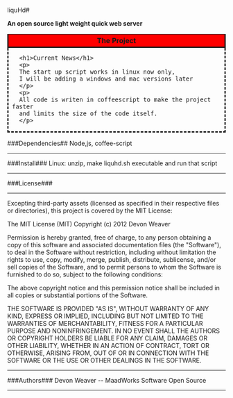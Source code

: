 liquHd#

**An open source light weight quick web server**

<table >
<tr ><th style="border-style: solid; background-color: red;">The Project</th></tr>
<tr>
   <td style="border-style: dashed; border-top: none; ">

      <h1>Current News</h1>
      <p>
      The start up script works in linux now only,
      I will be adding a windows and mac versions later
      </p>
      <p>
      All code is writen in coffeescript to make the project faster
      and limits the size of the code itself.
      </p>


   </td>
</tr>
</table>

###Dependencies##
Node,js, coffee-script
****

###Install###
Linux:
   unzip, make liquhd.sh executable and run that script
***

###License###
****
Excepting third-party assets (licensed as specified in their respective files or directories), this project is covered
by the MIT License:

The MIT License (MIT) Copyright (c) 2012 Devon Weaver

Permission is hereby granted, free of charge, to any person obtaining a copy of this software and associated
documentation files (the "Software"), to deal in the Software without restriction, including without limitation the
rights to use, copy, modify, merge, publish, distribute, sublicense, and/or sell copies of the Software, and to permit
persons to whom the Software is furnished to do so, subject to the following conditions:

The above copyright notice and this permission notice shall be included in all copies or substantial portions of the
Software.

THE SOFTWARE IS PROVIDED "AS IS", WITHOUT WARRANTY OF ANY KIND, EXPRESS OR IMPLIED, INCLUDING BUT NOT LIMITED TO THE
WARRANTIES OF MERCHANTABILITY, FITNESS FOR A PARTICULAR PURPOSE AND NONINFRINGEMENT. IN NO EVENT SHALL THE AUTHORS OR
COPYRIGHT HOLDERS BE LIABLE FOR ANY CLAIM, DAMAGES OR OTHER LIABILITY, WHETHER IN AN ACTION OF CONTRACT, TORT OR
OTHERWISE, ARISING FROM, OUT OF OR IN CONNECTION WITH THE SOFTWARE OR THE USE OR OTHER DEALINGS IN THE SOFTWARE.


***
###Authors###
Devon Weaver -- MaadWorks Software Open Source
***